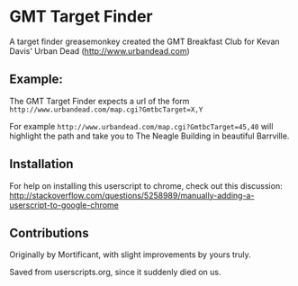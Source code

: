 # GMT Target Finder
A target finder greasemonkey created the GMT Breakfast Club for Kevan Davis' Urban Dead (http://www.urbandead.com)

## Example:

The GMT Target Finder expects a url of the form `http://www.urbandead.com/map.cgi?GmtbcTarget=X,Y`

For example 
`http://www.urbandead.com/map.cgi?GmtbcTarget=45,40`
will highlight the path and take you to The Neagle Building in beautiful Barrville.

## Installation 
For help on installing this userscript to chrome, check out this discussion: http://stackoverflow.com/questions/5258989/manually-adding-a-userscript-to-google-chrome



## Contributions
Originally by Mortificant, with slight improvements by yours truly.

Saved from userscripts.org, since it suddenly died on us.
